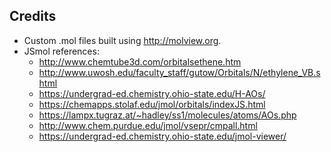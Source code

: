 

## Credits
 - Custom .mol files built using <http://molview.org>.
 - JSmol references:
   - <http://www.chemtube3d.com/orbitalsethene.htm>
   - <http://www.uwosh.edu/faculty_staff/gutow/Orbitals/N/ethylene_VB.shtml>
   - <https://undergrad-ed.chemistry.ohio-state.edu/H-AOs/>
   - <https://chemapps.stolaf.edu/jmol/orbitals/indexJS.html>
   - <https://lampx.tugraz.at/~hadley/ss1/molecules/atoms/AOs.php>
   - <http://www.chem.purdue.edu/jmol/vsepr/cmpall.html>
   - <https://undergrad-ed.chemistry.ohio-state.edu/jmol-viewer/>
